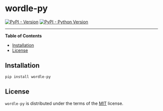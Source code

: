 # wordle-py

[![PyPI - Version](https://img.shields.io/pypi/v/wordle-py.svg)](https://pypi.org/project/wordle-py)
[![PyPI - Python Version](https://img.shields.io/pypi/pyversions/wordle-py.svg)](https://pypi.org/project/wordle-py)

-----

**Table of Contents**

- [Installation](#installation)
- [License](#license)

## Installation

```console
pip install wordle-py
```

## License

`wordle-py` is distributed under the terms of the [MIT](https://spdx.org/licenses/MIT.html) license.
